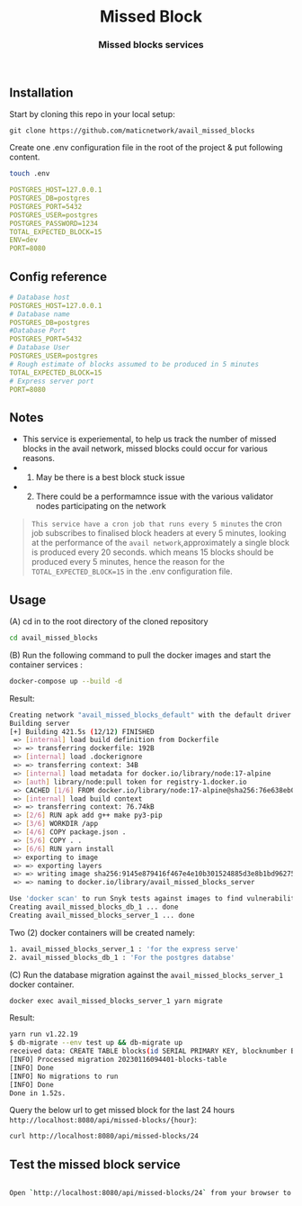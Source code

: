 <div align="Center">
<h1>Missed Block</h1>
<h3>Missed blocks services </h3>
</div>

<br>

## Installation

Start by cloning this repo in your local setup:

```ssh
git clone https://github.com/maticnetwork/avail_missed_blocks
```

Create one .env configuration file in the root of the project & put following content.

```bash
touch .env
```

```yaml
POSTGRES_HOST=127.0.0.1
POSTGRES_DB=postgres
POSTGRES_PORT=5432
POSTGRES_USER=postgres
POSTGRES_PASSWORD=1234
TOTAL_EXPECTED_BLOCK=15
ENV=dev
PORT=8080
```

## Config reference

```yaml
# Database host
POSTGRES_HOST=127.0.0.1
# Database name
POSTGRES_DB=postgres
#Database Port
POSTGRES_PORT=5432
# Database User
POSTGRES_USER=postgres
# Rough estimate of blocks assumed to be produced in 5 minutes
TOTAL_EXPECTED_BLOCK=15
# Express server port
PORT=8080
```

## Notes

- This service is experiemental, to help us track the number of missed blocks in the avail network, missed blocks could occur for various reasons.
- 1. May be there is a best block stuck issue
- 2. There could be a performamnce issue with the various validator nodes participating on the network

> `This service have a cron job that runs every 5 minutes` the cron job subscribes to finalised block headers at every 5 minutes, looking at the performance of the
> `avail network`,approximately a single block is produced every 20 seconds. which means 15 blocks should be produced every 5 minutes, hence the reason for the
> `TOTAL_EXPECTED_BLOCK=15` in the .env configuration file.

## Usage

(A) cd in to the root directory of the cloned repository

```bash
cd avail_missed_blocks
```

(B) Run the following command to pull the docker images and start the container services :

```bash
docker-compose up --build -d
```

Result:

```bash
Creating network "avail_missed_blocks_default" with the default driver
Building server
[+] Building 421.5s (12/12) FINISHED
 => [internal] load build definition from Dockerfile                                                                                                     0.1s
 => => transferring dockerfile: 192B                                                                                                                     0.0s
 => [internal] load .dockerignore                                                                                                                        0.1s
 => => transferring context: 34B                                                                                                                         0.0s
 => [internal] load metadata for docker.io/library/node:17-alpine                                                                                        3.6s
 => [auth] library/node:pull token for registry-1.docker.io                                                                                              0.0s
 => CACHED [1/6] FROM docker.io/library/node:17-alpine@sha256:76e638eb0d73ac5f0b76d70df3ce1ddad941ac63595d44092b625e2cd557ddbf                           0.0s
 => [internal] load build context                                                                                                                        0.8s
 => => transferring context: 76.74kB                                                                                                                     0.7s
 => [2/6] RUN apk add g++ make py3-pip                                                                                                                 211.3s
 => [3/6] WORKDIR /app                                                                                                                                   0.1s
 => [4/6] COPY package.json .                                                                                                                            0.0s
 => [5/6] COPY . .                                                                                                                                       0.2s
 => [6/6] RUN yarn install                                                                                                                             175.3s
 => exporting to image                                                                                                                                  30.5s
 => => exporting layers                                                                                                                                 30.4s
 => => writing image sha256:9145e879416f467e4e10b301524885d3e8b1bd962754fd888741eeab0a8b5892                                                             0.0s
 => => naming to docker.io/library/avail_missed_blocks_server                                                                                            0.0s

Use 'docker scan' to run Snyk tests against images to find vulnerabilities and learn how to fix them
Creating avail_missed_blocks_db_1 ... done
Creating avail_missed_blocks_server_1 ... done

```

Two (2) docker containers will be created namely:

```bash
1. avail_missed_blocks_server_1 : 'for the express serve'
2. avail_missed_blocks_db_1 : 'For the postgres databse'
```

(C) Run the database migration against the `avail_missed_blocks_server_1` docker container.

```bash
docker exec avail_missed_blocks_server_1 yarn migrate
```

Result:

```bash
yarn run v1.22.19
$ db-migrate --env test up && db-migrate up
received data: CREATE TABLE blocks(id SERIAL PRIMARY KEY, blocknumber BIGINT, hash VARCHAR(255), missedblocks BIGINT, block_produced_within_time BIGINT, createdat TIMESTAMP NOT NULL DEFAULT ('now'::text)::timestamp(6) with time zone);
[INFO] Processed migration 20230116094401-blocks-table
[INFO] Done
[INFO] No migrations to run
[INFO] Done
Done in 1.52s.
```

Query the below url to get missed block for the last 24 hours `http://localhost:8080/api/missed-blocks/{hour}`:

```bash
curl http://localhost:8080/api/missed-blocks/24
```

## Test the missed block service

```bash

Open `http://localhost:8080/api/missed-blocks/24` from your browser to view missed blocks within the last 24 hours if you want to view for the last 1 hour all you need to do is to change the 24 in the url to 1 `http://localhost:7000/api/missed-blocks/1` or for any number of hours you intend viewing.

```
